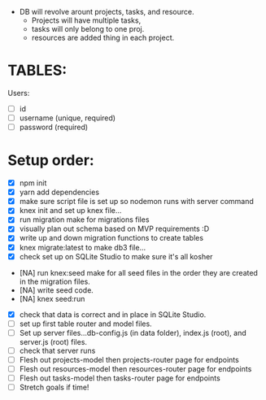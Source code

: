 - DB will revolve arount projects, tasks, and resource.
  - Projects will have multiple tasks,
  - tasks will only belong to one proj.
  - resources are added thing in each project.

# TABLES:
Users:
- [ ] id
- [ ] username (unique, required)
- [ ] password (required)

# Setup order:
- [x] npm init
- [x] yarn add dependencies
- [x] make sure script file is set up so nodemon runs with server command
- [x] knex init and set up knex file...
- [x] run migration make for migrations files
- [x] visually plan out schema based on MVP requirements :D 
- [x] write up and down migration functions to create tables
- [x] knex migrate:latest to make db3 file...
- [x] check set up on SQLite Studio to make sure it's all kosher
- [NA] run knex:seed make for all seed files in the order they are created in the migration files.
- [NA] write seed code.
- [NA] knex seed:run
- [x] check that data is correct and in place in SQLite Studio.
- [ ] set up first table router and model files.
- [ ] Set up server files...db-config.js (in data folder), index.js (root), and server.js (root) files.
- [ ] check that server runs
- [ ] Flesh out projects-model then projects-router page for endpoints
- [ ] Flesh out resources-model then resources-router page for endpoints
- [ ] Flesh out tasks-model then tasks-router page for endpoints 
- [ ] Stretch goals if time!